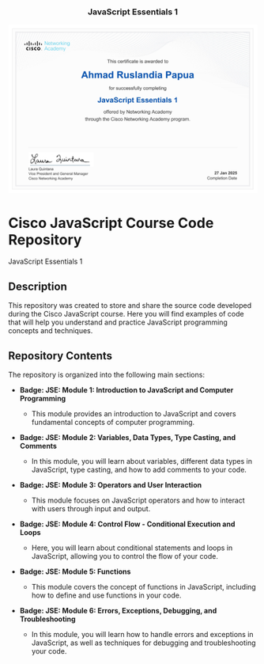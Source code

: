 <p align="center">
  <h3 align="center">JavaScript Essentials 1</h3>
</p>

[![certificate ui][product-ui]](https://example.com)

[product-ui]: certificate.jpg

# Cisco JavaScript Course Code Repository

JavaScript Essentials 1

## Description

This repository was created to store and share the source code developed during the Cisco JavaScript course. Here you will find examples of code that will help you understand and practice JavaScript programming concepts and techniques.

## Repository Contents

The repository is organized into the following main sections:

- **Badge: JSE: Module 1: Introduction to JavaScript and Computer Programming**

  - This module provides an introduction to JavaScript and covers fundamental concepts of computer programming.

- **Badge: JSE: Module 2: Variables, Data Types, Type Casting, and Comments**

  - In this module, you will learn about variables, different data types in JavaScript, type casting, and how to add comments to your code.

- **Badge: JSE: Module 3: Operators and User Interaction**

  - This module focuses on JavaScript operators and how to interact with users through input and output.

- **Badge: JSE: Module 4: Control Flow - Conditional Execution and Loops**

  - Here, you will learn about conditional statements and loops in JavaScript, allowing you to control the flow of your code.

- **Badge: JSE: Module 5: Functions**

  - This module covers the concept of functions in JavaScript, including how to define and use functions in your code.

- **Badge: JSE: Module 6: Errors, Exceptions, Debugging, and Troubleshooting**
  - In this module, you will learn how to handle errors and exceptions in JavaScript, as well as techniques for debugging and troubleshooting your code.
